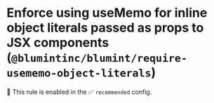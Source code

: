 # Enforce using useMemo for inline object literals passed as props to JSX components (`@blumintinc/blumint/require-usememo-object-literals`)

💼 This rule is enabled in the ✅ `recommended` config.

<!-- end auto-generated rule header -->
